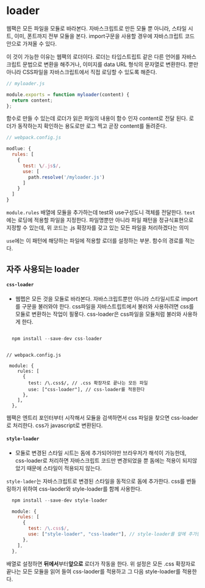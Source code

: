 # loader

웹팩은 모든 파일을 모듈로 바라본다. 자바스크립트로 만든 모듈 뿐 아니라, 스타일 시트, 이미, 폰트까지 전부 모듈을 본다.
import구문을 사용할 경우에 자바스크립트 코드 안으로 가져올 수 있다.

이 것이 가능한 이유는 웹팩의 로더이다. 로더는 타입스트립트 같은 다른 언어를 자바스크립트 문법으로 변환을 해주거나,
이미지를 data URL 형식의 문자열로 변환한다. 뿐만 아니라 CSS파일을 자바스크립트에서 직접 로딩할 수 있도록 해준다.

```javascript
// myloader.js

module.exports = function myloader(content) {
  return content;
};
```

함수로 만들 수 있는데 로더가 읽은 파일의 내용이 함수 인자 content로 전달 된다. 로더가 동작하는지 확인하는 용도로만 로그 찍고 곧장 content를 돌려준다.

```javascript
// webpack.config.js

modlue: {
  rules: [
    {
      test: \/.js$/,
      use: [
        path.resolve('/myloader.js')
      ]
    }
  ]
}

```

`module.rules` 배열에 모듈을 추가하는데 test와 use구성도니 객체를 전달한다. `test`에는 로딩에 적용할 파일을 지정한다. 파일명뿐만 아니라 파일 패턴을 정규식표현으로 지정할 수 있는데,
위 코드는 .js 확장자를 갖고 있는 모든 파일을 처리하겠다는 의미

`use`에는 이 패턴에 해당하는 파일에 적용할 로더를 설정하는 부분. 함수의 경로를 적는다.

## 자주 사용되는 loader

#### `css-loader`

- 웹펩은 모든 것을 모듈로 바라본다. 자바스크립트뿐만 아니라 스타일시트로 import를 구문을 불러와야 한다.
  css파일을 자바스트립트에서 불러와 사용하려면 css를 모듈로 변환하는 작업이 필욯다. css-loader은 css파일을 모듈처럼 불러와 사용하게 한다.

```javascript

  npm install --save-dev css-loader

```

```javscript

// webpack.config.js

 module: {
    rules: [
      {
        test: /\.css$/, // .css 확장자로 끝나는 모든 파일
        use: ["css-loader"], // css-loader를 적용한다
      },
    ],
  },

```

웹팩은 엔트리 포인터부터 시작해서 모듈을 검색하면서 css 파일을 찾으면 css-loader로 처리한다. css가 javascript로 변환된다.

#### `style-loader`

- 모듈로 변경된 스타일 시트는 돔에 추가되어야만 브라우저가 해석이 가능한데, css-loader로 처리하면 자바스크립트 코드만 변경되었을 뿐
  돔에는 적용이 되지않았기 때문에 스타일이 적용되지 않는다.

`style-lader`는 자바스크립트로 변경된 스타일을 동적으로 돔에 추가한다. css를 번들링하기 위하여 css-laoder와 style-loader를 함께 사용한다.

```javascript
  npm install --save-dev style-loader
```

```javascript
  module: {
    rules: [
      {
        test: /\.css$/,
        use: ["style-loader", "css-loader"], // style-loader를 앞에 추가한다
      },
    ],
  },
```

배열로 설정하면 **뒤에서**부터**앞으로** 로더가 작동을 한다. 위 설정은 모든 .css 확장자로 끝나는 모든 모듈을 읽어 들여 css-laoder를 적용하고 그 다음 style-loader를 적용한다.

